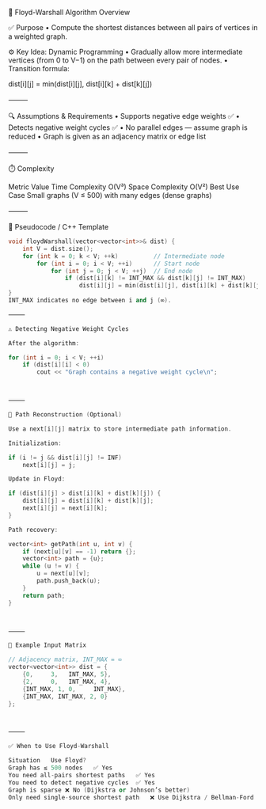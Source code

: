 

🧠 Floyd-Warshall Algorithm Overview

✅ Purpose
	•	Compute the shortest distances between all pairs of vertices in a weighted graph.

⚙️ Key Idea: Dynamic Programming
	•	Gradually allow more intermediate vertices (from 0 to V−1) on the path between every pair of nodes.
	•	Transition formula:

dist[i][j] = min(dist[i][j], dist[i][k] + dist[k][j])



⸻

🔍 Assumptions & Requirements
	•	Supports negative edge weights ✅
	•	Detects negative weight cycles ✅
	•	No parallel edges — assume graph is reduced
	•	Graph is given as an adjacency matrix or edge list

⸻

⏱️ Complexity

Metric	Value
Time Complexity	O(V³)
Space Complexity	O(V²)
Best Use Case	Small graphs (V ≤ 500) with many edges (dense graphs)



⸻

🧮 Pseudocode / C++ Template

```cpp
void floydWarshall(vector<vector<int>>& dist) {
    int V = dist.size();
    for (int k = 0; k < V; ++k)          // Intermediate node
        for (int i = 0; i < V; ++i)      // Start node
            for (int j = 0; j < V; ++j)  // End node
                if (dist[i][k] != INT_MAX && dist[k][j] != INT_MAX)
                    dist[i][j] = min(dist[i][j], dist[i][k] + dist[k][j]);
}
INT_MAX indicates no edge between i and j (∞).

⸻

⚠️ Detecting Negative Weight Cycles

After the algorithm:

for (int i = 0; i < V; ++i)
    if (dist[i][i] < 0)
        cout << "Graph contains a negative weight cycle\n";



⸻

🔁 Path Reconstruction (Optional)

Use a next[i][j] matrix to store intermediate path information.

Initialization:

if (i != j && dist[i][j] != INF)
    next[i][j] = j;

Update in Floyd:

if (dist[i][j] > dist[i][k] + dist[k][j]) {
    dist[i][j] = dist[i][k] + dist[k][j];
    next[i][j] = next[i][k];
}

Path recovery:

vector<int> getPath(int u, int v) {
    if (next[u][v] == -1) return {};
    vector<int> path = {u};
    while (u != v) {
        u = next[u][v];
        path.push_back(u);
    }
    return path;
}



⸻

🧪 Example Input Matrix

// Adjacency matrix, INT_MAX = ∞
vector<vector<int>> dist = {
    {0,     3,   INT_MAX, 5},
    {2,     0,   INT_MAX, 4},
    {INT_MAX, 1, 0,     INT_MAX},
    {INT_MAX, INT_MAX, 2, 0}
};



⸻

✅ When to Use Floyd-Warshall

Situation	Use Floyd?
Graph has ≤ 500 nodes	✅ Yes
You need all-pairs shortest paths	✅ Yes
You need to detect negative cycles	✅ Yes
Graph is sparse	❌ No (Dijkstra or Johnson’s better)
Only need single-source shortest path	❌ Use Dijkstra / Bellman-Ford

